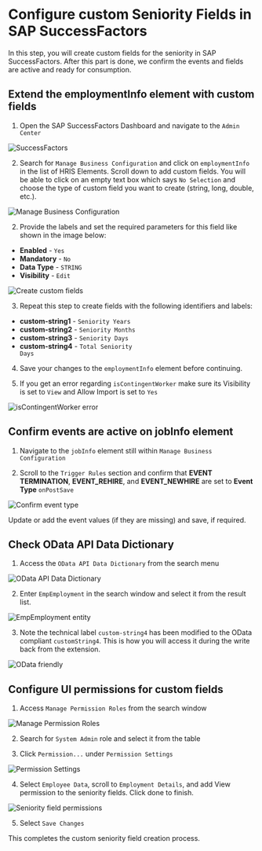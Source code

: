 # Configure custom Seniority Fields in SAP SuccessFactors

In this step, you will create custom fields for the seniority in SAP SuccessFactors. After this part is done, we confirm the events and fields are active and ready for consumption.

## Extend the employmentInfo element with custom fields

1. Open the SAP SuccessFactors Dashboard and navigate to the <code>Admin Center</code>

  ![SuccessFactors](./images/sf-6.png)

2. Search for <code>Manage Business Configuration</code> and click on <code>employmentInfo</code> in the list of HRIS Elements. Scroll down to add custom fields. You will be able to click on an empty text box which says <code>No Selection</code> and choose the type of custom field you want to create (string, long, double, etc.).

  ![Manage Business Configuration](./images/sf-0.png)

2. Provide the labels and set the required parameters for this field like shown in the image below:
  - **Enabled** - <code>Yes</code>
  - **Mandatory** - <code>No</code>
  - **Data Type** - <code>STRING</code>
  - **Visibility** - <code>Edit</code>
  
  ![Create custom fields](./images/sf-1.png)
  
3. Repeat this step to create fields with the following identifiers and labels:
  - **custom-string1** - <code>Seniority Years</code>
  - **custom-string2** - <code>Seniority Months</code>
  - **custom-string3** - <code>Seniority Days</code>
  - **custom-string4** - <code>Total Seniority Days</code>

4. Save your changes to the <code>employmentInfo</code> element before continuing.

5. If you get an error regarding ```isContingentWorker``` make sure its Visibility is set to ```View``` and Allow Import is set to ```Yes```

 ![isContingentWorker error](./images/sf-7.png)

## Confirm events are active on jobInfo element

 1. Navigate to the <code>jobInfo</code> element still within <code>Manage Business Configuration</code>

 2. Scroll to the <code>Trigger Rules</code> section and confirm that **EVENT TERMINATION**, **EVENT_REHIRE**, and **EVENT_NEWHIRE** are set to **Event Type** <code>onPostSave</code>

  ![Confirm event type](./images/sf-2.png)

  Update or add the event values (if they are missing) and save, if required.

## Check OData API Data Dictionary

 1. Access the <code>OData API Data Dictionary</code> from the search menu

  ![OData API Data Dictionary](./images/sf-3.png)

 2. Enter <code>EmpEmployment</code> in the search window and select it from the result list.

  ![EmpEmployment entity](./images/sf-4.png)

 3. Note the technical label <code>custom-string4</code> has been modified to the OData compliant <code>customString4</code>. This is how you will access it during the write back from the extension.

  ![OData friendly](./images/sf-5.png)

## Configure UI permissions for custom fields

 1. Access ```Manage Permission Roles``` from the search window

  ![Manage Permission Roles](./images/perm-1.png)

 2. Search for ```System Admin``` role and select it from the table

 3. Click ```Permission...``` under ```Permission Settings```

  ![Permission Settings](./images/perm-2.png)

 4. Select ```Employee Data```, scroll to ```Employment Details```, and add View permission to the seniority fields. Click done to finish.

  ![Seniority field permissions](./images/perm-3.png)
 
 5. Select ```Save Changes```
 
This completes the custom seniority field creation process. 